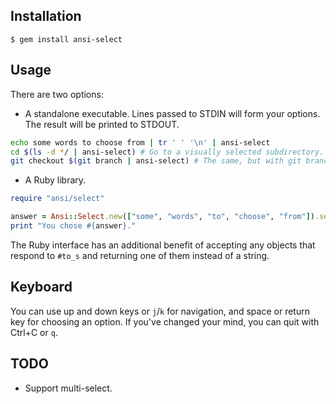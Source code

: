 ## Installation

    $ gem install ansi-select


## Usage

There are two options:

* A standalone executable. Lines passed to STDIN will form your options. The result will be printed to STDOUT.

```bash
echo some words to choose from | tr ' ' '\n' | ansi-select
cd $(ls -d */ | ansi-select) # Go to a visually selected subdirectory.
git checkout $(git branch | ansi-select) # The same, but with git branches.
```

* A Ruby library.

```ruby
require "ansi/select"

answer = Ansi::Select.new(["some", "words", "to", "choose", "from"]).select
print "You chose #{answer}."
```

The Ruby interface has an additional benefit of accepting any objects that respond
to `#to_s` and returning one of them instead of a string.


## Keyboard

You can use up and down keys or `j`/`k` for navigation, and space or return key for choosing an option.
If you've changed your mind, you can quit with Ctrl+C or `q`.


## TODO

* Support multi-select.

